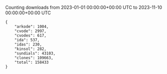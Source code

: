 
Counting downloads from 2023-01-01 00:00:00+00:00 UTC to 2023-11-10 00:00:00+00:00 UTC

```
{
    "arkode": 1004,
    "cvode": 2997,
    "cvodes": 617,
    "ida": 537,
    "idas": 230,
    "kinsol": 282,
    "sundials": 43103,
    "clones": 109663,
    "total": 158433
}
```
